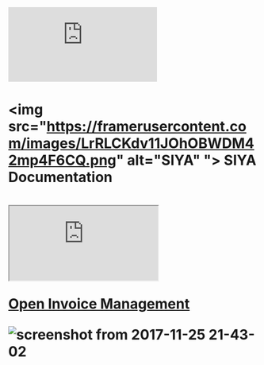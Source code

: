 ![HTML](https://mcp-testing-airflow.s3.ap-south-1.amazonaws.com/invoice_management.html)

# <img src="https://framerusercontent.com/images/LrRLCKdv11JOhOBWDM42mp4F6CQ.png" alt="SIYA" "> SIYA Documentation

# <iframe src="https://mcp-testing-airflow.s3.ap-south-1.amazonaws.com/invoice_management.html" alt="SIYA" > SIYA Documentation

# SIYA Documentation

<img src="https://framerusercontent.com/images/LrRLCKdv11JOhOBWDM42mp4F6CQ.png" 
     alt="SIYA" 
     style="width:40px; height:40px;">

<iframe src="https://mcp-testing-airflow.s3.ap-south-1.amazonaws.com/invoice_management.html" 
        width="800" 
        height="600">
</iframe>

[Open Invoice Management](https://mcp-testing-airflow.s3.ap-south-1.amazonaws.com/invoice_management.html)


![screenshot from 2017-11-25 21-43-02](https://user-images.githubusercontent.com/1908863/33236942-aa809c1c-d229-11e7-9c4b-9a680fd852ed.png)

